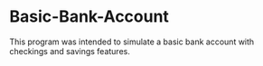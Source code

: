 # Basic-Bank-Account
This program was intended to simulate a basic bank account with checkings and savings features.
